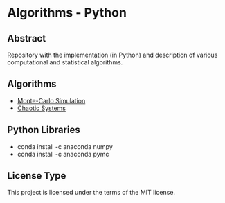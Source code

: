 # Algorithms - Python

## Abstract
Repository with the implementation (in Python) and description of various computational and statistical algorithms.

## Algorithms 
- <a href="https://ansegura7.github.io/Algorithms/monte-carlo-simulation/MonteCarloSimulation.html" target="_blank" >Monte-Carlo Simulation</a>
- <a href="https://ansegura7.github.io/Algorithms/chaotic-systems/ChaoticSystems.html" target="_blank" >Chaotic Systems</a>

## Python Libraries
- conda install -c anaconda numpy
- conda install -c anaconda pymc

## License Type
This project is licensed under the terms of the MIT license.
